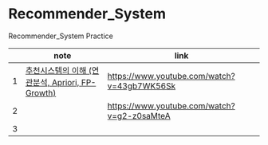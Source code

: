 # Recommender_System
Recommender_System Practice

|   | note  |                     link                    |
|---|------|-------------------------------------------|
| 1 |  [추천시스템의 이해 (연관분석, Apriori, FP-Growth)](Apriori.ipynb)     | https://www.youtube.com/watch?v=43gb7WK56Sk |
| 2 |                  | https://www.youtube.com/watch?v=g2-z0saMteA |
| 3 |                |                                             |

